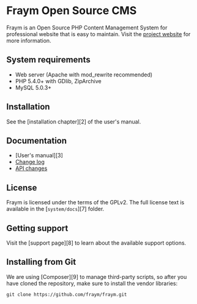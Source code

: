 Fraym Open Source CMS
======================

Fraym is an Open Source PHP Content Management System for professional website that is easy to maintain. Visit the [project website][1]
for more information.


System requirements
-------------------

 * Web server (Apache with mod_rewrite recommended)
 * PHP 5.4.0+ with GDlib, ZipArchive
 * MySQL 5.0.3+


Installation
------------

See the [installation chapter][2] of the user's manual.


Documentation
-------------

 * [User's manual][3]
 * [Change log][4]
 * [API changes][5]


License
-------

Fraym is licensed under the terms of the GPLv2. The full license text is
available in the [`system/docs`][7] folder.

Getting support
---------------

Visit the [support page][8] to learn about the available support options.


Installing from Git
-------------------

We are using [Composer][9] to manage third-party scripts, so after you have
cloned the repository, make sure to install the vendor libraries:

```
git clone https://github.com/fraym/fraym.git
```

[1]: https://fraym.org
[4]: system/docs/CHANGELOG.md
[5]: system/docs/UPGRADE.md
